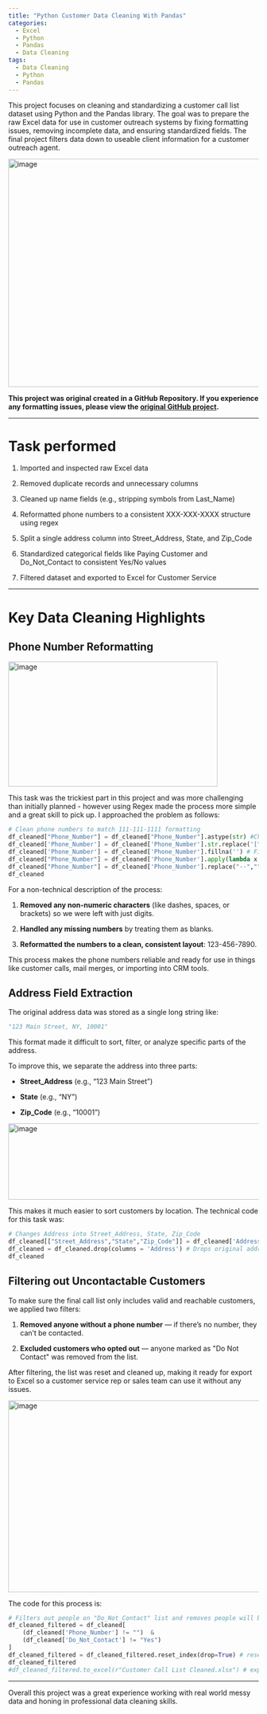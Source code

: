 ```yaml
---
title: "Python Customer Data Cleaning With Pandas"
categories:
  - Excel
  - Python
  - Pandas
  - Data Cleaning
tags:
  - Data Cleaning
  - Python
  - Pandas
---
```

This project focuses on cleaning and standardizing a customer call list dataset using Python and the Pandas library. The goal was to prepare the raw Excel data for use in customer outreach systems by fixing formatting issues, removing incomplete data, and ensuring standardized fields. The final project filters data down to useable client information for a customer outreach agent. 

<img width="1301" height="458" alt="image" src="https://github.com/user-attachments/assets/64465cc6-568d-4bf7-98b0-8efad5ad366f" />

**This project was original created in a GitHub Repository. If you experience any formatting issues, please view the [original GitHub project](https://github.com/SimpleStepper/Python-Data-Cleaning-with-Pandas).**

---
# Task performed
1) Imported and inspected raw Excel data
   
2) Removed duplicate records and unnecessary columns
   
3) Cleaned up name fields (e.g., stripping symbols from Last_Name)
   
4) Reformatted phone numbers to a consistent XXX-XXX-XXXX structure using regex
   
5) Split a single address column into Street_Address, State, and Zip_Code
    
6) Standardized categorical fields like Paying Customer and Do_Not_Contact to consistent Yes/No values
    
7) Filtered dataset and exported to Excel for Customer Service 
--- 
# Key Data Cleaning Highlights
## Phone Number Reformatting
<img width="421" height="251" alt="image" src="https://github.com/user-attachments/assets/df4e6ead-d323-44b1-b285-81c64b377cbb" />

This task was the trickiest part in this project and was more challenging than initially planned - however using Regex made the process more simple and a great skill to pick up. I approached the problem as follows:

```python
# Clean phone numbers to match 111-111-1111 formatting
df_cleaned["Phone_Number"] = df_cleaned["Phone_Number"].astype(str) #Changes data type to "string" to avoid errors with regex
df_cleaned['Phone_Number'] = df_cleaned['Phone_Number'].str.replace('[^0-9]','', regex=True) #Regex regular expression to strip all values that are not numbers
df_cleaned['Phone_Number'] = df_cleaned['Phone_Number'].fillna('') # Fills Null values as blanks
df_cleaned["Phone_Number"] = df_cleaned['Phone_Number'].apply(lambda x: x[0:3] + '-' + x[3:6] + '-' + x[6:10]) #.apply(lambda) method to format numbers with - seperating numbers
df_cleaned["Phone_Number"] = df_cleaned['Phone_Number'].replace("--","") # Replaces -- that show in our blank values that appear after the .apply(lambda) method
df_cleaned
```
For a non-technical description of the process: 
1) **Removed any non-numeric characters** (like dashes, spaces, or brackets) so we were left with just digits.
   
2) **Handled any missing numbers** by treating them as blanks.

3) **Reformatted the numbers to a clean, consistent layout**: 123-456-7890.

This process makes the phone numbers reliable and ready for use in things like customer calls, mail merges, or importing into CRM tools.

## Address Field Extraction
The original address data was stored as a single long string like:
```python
"123 Main Street, NY, 10001"
```
This format made it difficult to sort, filter, or analyze specific parts of the address.

To improve this, we separate the address into three parts:

- **Street_Address** (e.g., “123 Main Street”)

- **State** (e.g., “NY”)

- **Zip_Code** (e.g., “10001”)

<img width="724" height="153" alt="image" src="https://github.com/user-attachments/assets/39dadd9e-a17b-4028-b718-1f236f5a8587" />

This makes it much easier to sort customers by location. The technical code for this task was: 
```python
# Changes Address into Street_Address, State, Zip_Code
df_cleaned[["Street_Address","State","Zip_Code"]] = df_cleaned['Address'].str.split(',', n=2, expand=True) # Splits address into Street_Address, State and Zip_Code
df_cleaned = df_cleaned.drop(columns = 'Address') # Drops original address
df_cleaned
```
## Filtering out Uncontactable Customers
To make sure the final call list only includes valid and reachable customers, we applied two filters:

1) **Removed anyone without a phone number** — if there’s no number, they can’t be contacted.
  
2) **Excluded customers who opted out** — anyone marked as "Do Not Contact" was removed from the list.
   
After filtering, the list was reset and cleaned up, making it ready for export to Excel so a customer service rep or sales team can use it without any issues.

<img width="1001" height="385" alt="image" src="https://github.com/user-attachments/assets/8e01d998-fefc-4564-b661-a41420d09856" />

The code for this process is: 
```python
# Filters out people on "Do_Not_Contact" list and removes people will blank phone numbers
df_cleaned_filtered = df_cleaned[
    (df_cleaned['Phone_Number'] != "")  &
    (df_cleaned['Do_Not_Contact'] != "Yes")
]
df_cleaned_filtered = df_cleaned_filtered.reset_index(drop=True) # resets index for the filtered dataframe
df_cleaned_filtered
#df_cleaned_filtered.to_excel(r"Customer Call List Cleaned.xlsx") # exports to a excel file for representative
```
---
Overall this project was a great experience working with real world messy data and honing in professional data cleaning skills. 
